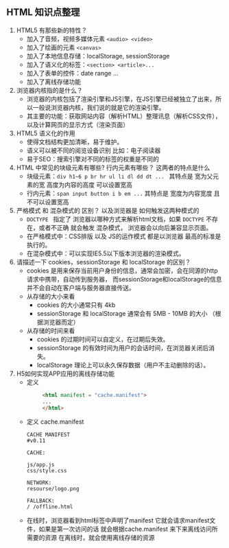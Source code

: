 HTML 知识点整理
-- 
1. HTML5 有那些新的特性？   
    * 加入了音频，视频多媒体元素 `<audio> <video>`
    * 加入了绘画的元素 `<canvas>`
    * 加入了本地信息存储：localStorage, sessionStorage
    * 加入了语义化的标签：`<section> <article>...` 
    * 加入了表单的控件：date range ... 
    * 加入了离线存储功能 
2. 浏览器内核指的是什么？  
    * 浏览器的内核包括了渲染引擎和JS引擎，在JS引擎已经被独立了出来，所以一般说浏览器内核，我们说的就是它的渲染引擎。  
    * 其主要的功能：获取网站内容（解析HTML）整理讯息（解析CSS文件），以及计算网页的显示方式（渲染页面）
3. HTML5 语义化的作用 
    * 使得文档结构更加清晰，易于维护。
    * 语义可以被不同的阅览设备识别 比如：电子阅读器
    * 易于SEO：搜索引擎对不同的标签的权重是不同的
4. HTML 中常见的块级元素有哪些? 行内元素有哪些？ 这两者的特点是什么
    * 块级元素：`div h1~6 p br hr ul li dl dd dt ... ` 其特点是 宽为父元素的宽 高度为内容的高度 可以设置宽高
    * 行内元素：`span input button i b em ...` 其特点是 宽度为内容宽度 且不可以设置宽高
5. 严格模式 和 混杂模式的 区别？ 以及浏览器是 如何触发这两种模式的   
    * `DOCTYPE ` 指定了 浏览器以哪种方式来解析html文档，如果 `DOCTYPE` 不存在，或者不正确 就会触发 混杂模式，
    浏览器会以向后兼容显示页面。
    * 在严格模式中：CSS排版 以及 JS的运作模式 都是以浏览器 最高的标准是执行的。
    * 在混杂模式中：可以实现IE5.5以下版本浏览器的渲染模式。  
6. 请描述一下 cookies，sessionStorage 和 localStorage 的区别？
    * cookies 是用来保存当前用户身份的信息，通常会加密，会在同源的http请求中携带，自动传到服务器，
    而sessionStorage和localStorage的信息并不会自动在客户端与服务器直接传送。 
    * 从存储的大小来看 
        * cookies 的大小通常只有 4kb 
        * sessionStorage 和 localStorage 通常会有 5MB - 10MB 的大小 （根据浏览器而定）
    * 从存储的时间来看 
        * cookies 的过期时间可以自定义，在过期后失效。
        * sessionStorage 的有效时间为用户的会话时间，在浏览器关闭后消失。
        * localStorage 理论上可以永久保存数据（用户不主动删除的话）。
 7. H5如何实现APP应用的离线存储功能  
    * 定义  
       ```html <!DOCTYPE HTML>
            <html manifest = "cache.manifest">
            ...
            </html>
         ```  
    * 定义 cache.manifest
        ```
        CACHE MANIFEST
        #v0.11
        
        CACHE:
        
        js/app.js
        css/style.css
        
        NETWORK:
        resourse/logo.png
        
        FALLBACK:
        / /offline.html
        ```
    * 在线时，浏览器看到html标签中声明了manifest 它就会请求manifest文件，如果是第一次访问的话
    就会根据cache.manifest 来下来离线访问所需要的资源 
    在离线时，就会使用离线存储的资源 